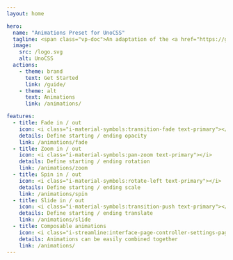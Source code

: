 ```yaml
---
layout: home

hero:
  name: "Animations Preset for UnoCSS"
  tagline: <span class="vp-doc">An adaptation of the <a href="https://github.com/jamiebuilds/tailwindcss-animate" target="_blank" rel="noreferrer">tailwindcss-animate</a> TailwindCSS plugin for <a href="https://unocss.dev/" target="_blank" rel="noreferrer">UnoCSS</a></span>
  image:
    src: /logo.svg
    alt: UnoCSS
  actions:
    - theme: brand
      text: Get Started
      link: /guide/
    - theme: alt
      text: Animations
      link: /animations/

features:
  - title: Fade in / out
    icon: <i class="i-material-symbols:transition-fade text-primary"></i>
    details: Define starting / ending opacity
    link: /animations/fade
  - title: Zoom in / out
    icon: <i class="i-material-symbols:pan-zoom text-primary"></i>
    details: Define starting / ending rotation
    link: /animations/zoom
  - title: Spin in / out
    icon: <i class="i-material-symbols:rotate-left text-primary"></i>
    details: Define starting / ending scale
    link: /animations/spin
  - title: Slide in / out
    icon: <i class="i-material-symbols:transition-push text-primary"></i>
    details: Define starting / ending translate
    link: /animations/slide
  - title: Composable animations
    icon: <i class="i-streamline:interface-page-controller-settings-page-setting-square-triangle-circle-line-combination-variation text-primary"></i>
    details: Animations can be easily combined together
    link: /animations/
---
```

